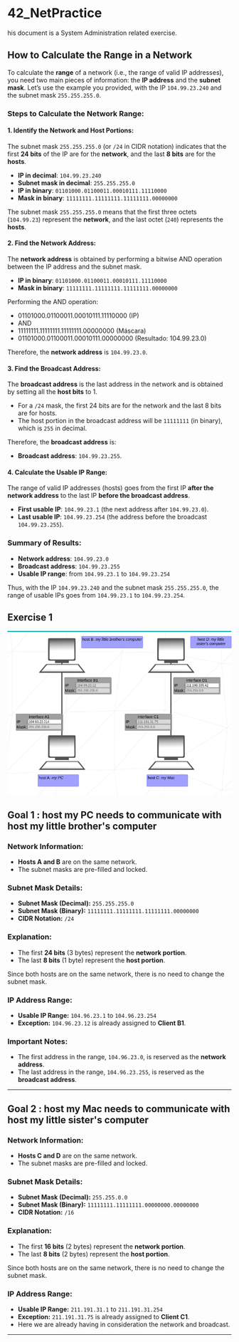 # 42_NetPractice
his document is a System Administration related exercise.

## How to Calculate the Range in a Network

To calculate the **range** of a network (i.e., the range of valid IP addresses), you need two main pieces of information: the **IP address** and the **subnet mask**. Let’s use the example you provided, with the IP `104.99.23.240` and the subnet mask `255.255.255.0`.

### Steps to Calculate the Network Range:

#### 1. **Identify the Network and Host Portions:**
   The subnet mask `255.255.255.0` (or `/24` in CIDR notation) indicates that the first **24 bits** of the IP are for the **network**, and the last **8 bits** are for the **hosts**.

   - **IP in decimal**: `104.99.23.240`
   - **Subnet mask in decimal**: `255.255.255.0`
   - **IP in binary**: `01101000.01100011.00010111.11110000`
   - **Mask in binary**: `11111111.11111111.11111111.00000000`

   The subnet mask `255.255.255.0` means that the first three octets (`104.99.23`) represent the **network**, and the last octet (`240`) represents the **hosts**.

#### 2. **Find the Network Address:**
   The **network address** is obtained by performing a bitwise AND operation between the IP address and the subnet mask.

   - **IP in binary**: `01101000.01100011.00010111.11110000`
   - **Mask in binary**: `11111111.11111111.11111111.00000000`

   Performing the AND operation:

- 01101000.01100011.00010111.11110000 (IP)
- AND
- 11111111.11111111.11111111.00000000 (Máscara)
- 01101000.01100011.00010111.00000000 (Resultado: 104.99.23.0)


Therefore, the **network address** is `104.99.23.0`.

#### 3. **Find the Broadcast Address:**
The **broadcast address** is the last address in the network and is obtained by setting all the **host bits** to 1.

- For a `/24` mask, the first 24 bits are for the network and the last 8 bits are for hosts.
- The host portion in the broadcast address will be `11111111` (in binary), which is `255` in decimal.

Therefore, the **broadcast address** is:
- **Broadcast address**: `104.99.23.255`.

#### 4. **Calculate the Usable IP Range:**
The range of valid IP addresses (hosts) goes from the first IP **after the network address** to the last IP **before the broadcast address**.

- **First usable IP**: `104.99.23.1` (the next address after `104.99.23.0`).
- **Last usable IP**: `104.99.23.254` (the address before the broadcast `104.99.23.255`).

### Summary of Results:

- **Network address**: `104.99.23.0`
- **Broadcast address**: `104.99.23.255`
- **Usable IP range**: from `104.99.23.1` to `104.99.23.254`

Thus, with the IP `104.99.23.240` and the subnet mask `255.255.255.0`, the range of usable IPs goes from `104.99.23.1` to `104.99.23.254`.


## Exercise 1

![Exercise 1](images/1.png)

## Goal 1 : host my PC needs to communicate with host my little brother's computer

### Network Information:
- **Hosts A and B** are on the same network.
- The subnet masks are pre-filled and locked.

### Subnet Mask Details:
- **Subnet Mask (Decimal):** `255.255.255.0`
- **Subnet Mask (Binary):** `11111111.11111111.11111111.00000000`
- **CIDR Notation:** `/24`

### Explanation:
- The first **24 bits** (3 bytes) represent the **network portion**.
- The last **8 bits** (1 byte) represent the **host portion**.

Since both hosts are on the same network, there is no need to change the subnet mask.

### IP Address Range:
- **Usable IP Range:** `104.96.23.1` to `104.96.23.254`
- **Exception:** `104.96.23.12` is already assigned to **Client B1**.

### Important Notes:
- The first address in the range, `104.96.23.0`, is reserved as the **network address**.
- The last address in the range, `104.96.23.255`, is reserved as the **broadcast address**.

---

## Goal 2 : host my Mac needs to communicate with host my little sister's computer

### Network Information:
- **Hosts C and D** are on the same network.
- The subnet masks are pre-filled and locked.

### Subnet Mask Details:
- **Subnet Mask (Decimal):** `255.255.0.0`
- **Subnet Mask (Binary):** `11111111.11111111.00000000.00000000`
- **CIDR Notation:** `/16`

### Explanation:
- The first **16 bits** (2 bytes) represent the **network portion**.
- The last **8 bits** (2 bytes) represent the **host portion**.

Since both hosts are on the same network, there is no need to change the subnet mask.

### IP Address Range:
- **Usable IP Range:** `211.191.31.1` to `211.191.31.254`
- **Exception:** `211.191.31.75` is already assigned to **Client C1**.
- Here we are already having in consideration the network and broadcast.

---


